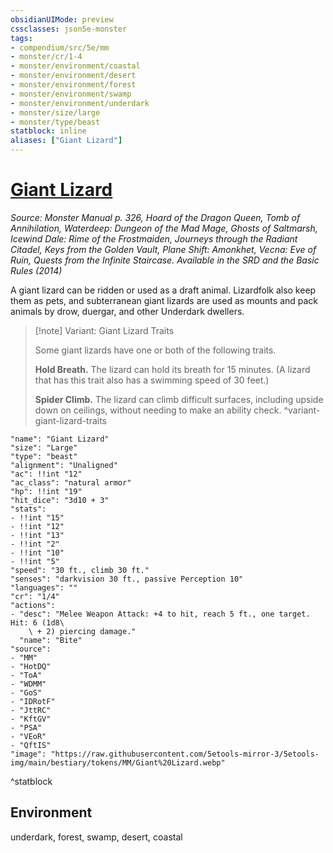 ```yaml
---
obsidianUIMode: preview
cssclasses: json5e-monster
tags:
- compendium/src/5e/mm
- monster/cr/1-4
- monster/environment/coastal
- monster/environment/desert
- monster/environment/forest
- monster/environment/swamp
- monster/environment/underdark
- monster/size/large
- monster/type/beast
statblock: inline
aliases: ["Giant Lizard"]
---
```

# [Giant Lizard](Mechanics\bestiary\beast/giant-lizard.md)
*Source: Monster Manual p. 326, Hoard of the Dragon Queen, Tomb of Annihilation, Waterdeep: Dungeon of the Mad Mage, Ghosts of Saltmarsh, Icewind Dale: Rime of the Frostmaiden, Journeys through the Radiant Citadel, Keys from the Golden Vault, Plane Shift: Amonkhet, Vecna: Eve of Ruin, Quests from the Infinite Staircase. Available in the <span title='Systems Reference Document (5.1)'>SRD</span> and the Basic Rules (2014)*  

A giant lizard can be ridden or used as a draft animal. Lizardfolk also keep them as pets, and subterranean giant lizards are used as mounts and pack animals by drow, duergar, and other Underdark dwellers.

> [!note] Variant: Giant Lizard Traits
> 
> Some giant lizards have one or both of the following traits.
> 
> **Hold Breath.** The lizard can hold its breath for 15 minutes. (A lizard that has this trait also has a swimming speed of 30 feet.)
> 
> **Spider Climb.** The lizard can climb difficult surfaces, including upside down on ceilings, without needing to make an ability check.
^variant-giant-lizard-traits

```statblock
"name": "Giant Lizard"
"size": "Large"
"type": "beast"
"alignment": "Unaligned"
"ac": !!int "12"
"ac_class": "natural armor"
"hp": !!int "19"
"hit_dice": "3d10 + 3"
"stats":
- !!int "15"
- !!int "12"
- !!int "13"
- !!int "2"
- !!int "10"
- !!int "5"
"speed": "30 ft., climb 30 ft."
"senses": "darkvision 30 ft., passive Perception 10"
"languages": ""
"cr": "1/4"
"actions":
- "desc": "Melee Weapon Attack: +4 to hit, reach 5 ft., one target. Hit: 6 (1d8\
    \ + 2) piercing damage."
  "name": "Bite"
"source":
- "MM"
- "HotDQ"
- "ToA"
- "WDMM"
- "GoS"
- "IDRotF"
- "JttRC"
- "KftGV"
- "PSA"
- "VEoR"
- "QftIS"
"image": "https://raw.githubusercontent.com/5etools-mirror-3/5etools-img/main/bestiary/tokens/MM/Giant%20Lizard.webp"
```
^statblock

## Environment

underdark, forest, swamp, desert, coastal